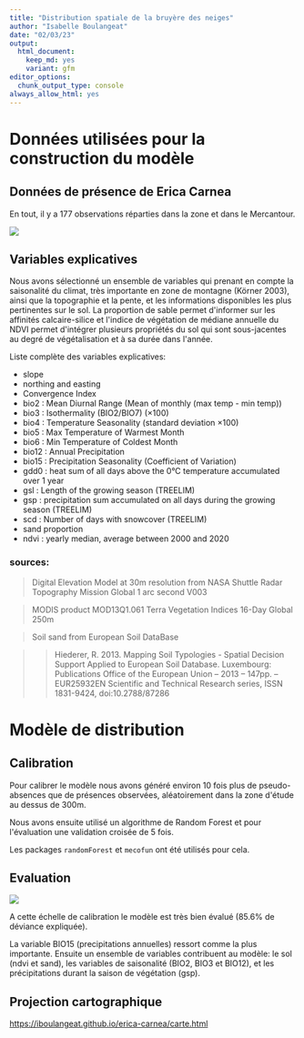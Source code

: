 ```yaml
---
title: "Distribution spatiale de la bruyère des neiges"
author: "Isabelle Boulangeat"
date: "02/03/23"
output:
  html_document:
    keep_md: yes
    variant: gfm
editor_options:
  chunk_output_type: console
always_allow_html: yes
---
```





# Données utilisées pour la construction du modèle

## Données de présence de Erica Carnea

En tout, il y a 177 observations réparties dans la zone et dans le Mercantour.

![](rapport_files/figure-html/visudata-1.png)<!-- -->


## Variables explicatives

Nous avons sélectionné un ensemble de variables qui prenant en compte la saisonalité du climat, très importante en zone de montagne (Körner 2003), ainsi que la topographie et la pente, et les informations disponibles les plus pertinentes sur le sol. La proportion de sable permet d'informer sur les affinités calcaire-silice et l'indice de végétation de médiane annuelle du NDVI permet d'intégrer plusieurs propriétés du sol qui sont sous-jacentes au degré de végétalisation et à sa durée dans l'année.

Liste complète des variables explicatives:

- slope
- northing and easting
- Convergence Index
- bio2 : Mean Diurnal Range (Mean of monthly (max temp - min temp))
- bio3 : Isothermality (BIO2/BIO7) (×100)
- bio4 : Temperature Seasonality (standard deviation ×100)
- bio5 : Max Temperature of Warmest Month
- bio6 : Min Temperature of Coldest Month
- bio12 : Annual Precipitation
- bio15 :  Precipitation Seasonality (Coefficient of Variation)
- gdd0 : heat sum of all days above the 0°C temperature accumulated over 1 year
- gsl : Length of the growing season (TREELIM)
- gsp : precipitation sum accumulated on all days during the growing season (TREELIM)
- scd : Number of days with snowcover (TREELIM)
- sand proportion 
- ndvi : yearly median, average between 2000 and 2020

### sources:

> Digital Elevation Model at 30m resolution from NASA Shuttle Radar Topography Mission Global 1 arc second V003

> MODIS product MOD13Q1.061 Terra Vegetation Indices 16-Day Global 250m

> Soil sand from European Soil DataBase

>> Hiederer, R. 2013. Mapping Soil Typologies - Spatial Decision Support Applied to European Soil Database. Luxembourg: Publications Office of the European Union – 2013 – 147pp. – EUR25932EN Scientific and Technical Research series, ISSN 1831-9424, doi:10.2788/87286


# Modèle de distribution

## Calibration

Pour calibrer le modèle nous avons généré environ 10 fois plus de pseudo-absences que de présences observées, aléatoirement dans la zone d'étude au dessus de 300m.

Nous avons ensuite utilisé un algorithme de Random Forest et pour l'évaluation une validation croisée de 5 fois.

Les packages `randomForest` et `mecofun` ont été utilisés pour cela.



## Evaluation

![](rapport_files/figure-html/unnamed-chunk-1-1.png)<!-- -->

A cette échelle de calibration le modèle est très bien évalué (85.6% de déviance expliquée).

La variable BIO15 (precipitations annuelles) ressort comme la plus importante. Ensuite un ensemble de variables contribuent au modèle: le sol (ndvi et sand), les variables de saisonalité (BIO2, BIO3 et BIO12), et les précipitations durant la saison de végétation (gsp).

## Projection cartographique

https://iboulangeat.github.io/erica-carnea/carte.html
